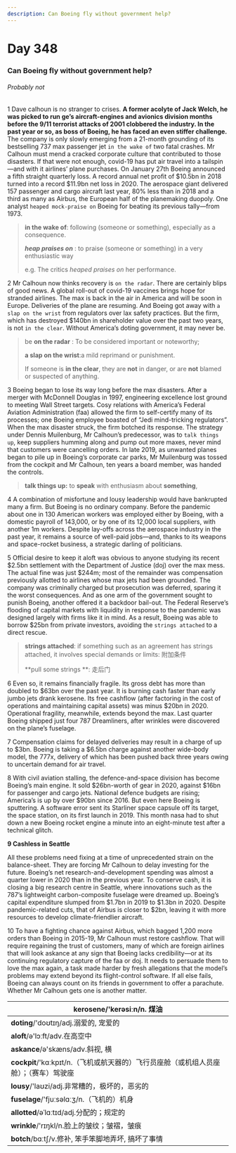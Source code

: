 ```yaml
---
description: Can Boeing fly without government help?
---
```


# Day 348

### Can Boeing fly without government help?

###### Probably not

1 Dave calhoun is no stranger to crises. **A former acolyte of Jack Welch, he was picked to run ge’s aircraft-engines and avionics division months before the 9/11 terrorist attacks of 2001 clobbered the industry. In the past year or so, as boss of Boeing, he has faced an even stiffer challenge.** The company is only slowly emerging from a 21-month grounding of its bestselling 737 max passenger jet `in the wake of` two fatal crashes. Mr Calhoun must mend a cracked corporate culture that contributed to those disasters. If that were not enough, covid-19 has put air travel into a tailspin—and with it airlines’ plane purchases. On January 27th Boeing announced a fifth straight quarterly loss. A record annual net profit of $10.5bn in 2018 turned into a record $11.9bn net loss in 2020. The aerospace giant delivered 157 passenger and cargo aircraft last year, 80% less than in 2018 and a third as many as Airbus, the European half of the planemaking duopoly. One analyst `heaped mock-praise on` Boeing for beating its previous tally—from 1973.

> **in the wake of**: following (someone or something), especially as a consequence.
>
> ***heap praises on*** : to praise (someone or something) in a very enthusiastic way  
>
> e.g. The critics *heaped praises on* her performance.

2 Mr Calhoun now thinks recovery is `on the radar`. There are certainly blips of good news. A global roll-out of covid-19 vaccines brings hope for stranded airlines. The max is back in the air in America and will be soon in Europe. Deliveries of the plane are resuming. And Boeing got away with `a slap on the wrist` from regulators over lax safety practices. But the firm, which has destroyed $140bn in shareholder value over the past two years, is not `in the clear`. Without America’s doting government, it may never be.

> be **on the radar** : To be considered important or noteworthy; 
>
> **a slap on the wrist**:a mild reprimand or punishment.
>
> If someone is **in the clear**, they are **not** in danger, or are **not** blamed or suspected of anything.

3 Boeing began to lose its way long before the max disasters. After a merger with McDonnell Douglas in 1997, engineering excellence lost ground to meeting Wall Street targets. Cosy relations with America’s Federal Aviation Administration \(faa\) allowed the firm to self-certify many of its processes; one Boeing employee boasted of “Jedi mind-tricking regulators”. When the max disaster struck, the firm botched its response. The strategy under Dennis Muilenburg, Mr Calhoun’s predecessor, was to `talk things up`, keep suppliers humming along and pump out more maxes, never mind that customers were cancelling orders. In late 2019, as unwanted planes began to pile up in Boeing’s corporate car parks, Mr Muilenburg was tossed from the cockpit and Mr Calhoun, ten years a board member, was handed the controls.

> **talk things up:** to **speak** with enthusiasm about **something**, 

4 A combination of misfortune and lousy leadership would have bankrupted many a firm. But Boeing is no ordinary company. Before the pandemic about one in 130 American workers was employed either by Boeing, with a domestic payroll of 143,000, or by one of its 12,000 local suppliers, with another 1m workers. Despite lay-offs across the aerospace industry in the past year, it remains a source of well-paid jobs—and, thanks to its weapons and space-rocket business, a strategic darling of politicians.

5 Official desire to keep it aloft was obvious to anyone studying its recent $2.5bn settlement with the Department of Justice \(doj\) over the max mess. The actual fine was just $244m; most of the remainder was compensation previously allotted to airlines whose max jets had been grounded. The company was criminally charged but prosecution was deferred, sparing it the worst consequences. And as one arm of the government sought to punish Boeing, another offered it a backdoor bail-out. The Federal Reserve’s flooding of capital markets with liquidity in response to the pandemic was designed largely with firms like it in mind. As a result, Boeing was able to borrow $25bn from private investors, avoiding the `strings attached` to a direct rescue.

> **strings attached**: if something such as an agreement has strings attached, it involves special demands or limits:  附加条件
>
> **pull some strings **: 走后门

6 Even so, it remains financially fragile. Its gross debt has more than doubled to $63bn over the past year. It is burning cash faster than early jumbo jets drank kerosene. Its free cashflow \(after factoring in the cost of operations and maintaining capital assets\) was minus $20bn in 2020. Operational fragility, meanwhile, extends beyond the max. Last quarter Boeing shipped just four 787 Dreamliners, after wrinkles were discovered on the plane’s fuselage.

7 Compensation claims for delayed deliveries may result in a charge of up to $3bn. Boeing is taking a $6.5bn charge against another wide-body model, the 777x, delivery of which has been pushed back three years owing to uncertain demand for air travel.

8 With civil aviation stalling, the defence-and-space division has become Boeing’s main engine. It sold $26bn-worth of gear in 2020, against $16bn for passenger and cargo jets. National defence budgets are rising; America’s is up by over $90bn since 2016. But even here Boeing is sputtering. A software error sent its Starliner space capsule off its target, the space station, on its first launch in 2019. This month nasa had to shut down a new Boeing rocket engine a minute into an eight-minute test after a technical glitch.

**9 Cashless in Seattle**

All these problems need fixing at a time of unprecedented strain on the balance-sheet. They are forcing Mr Calhoun to delay investing for the future. Boeing’s net research-and-development spending was almost a quarter lower in 2020 than in the previous year. To conserve cash, it is closing a big research centre in Seattle, where innovations such as the 787’s lightweight carbon-composite fuselage were dreamed up. Boeing’s capital expenditure slumped from $1.7bn in 2019 to $1.3bn in 2020. Despite pandemic-related cuts, that of Airbus is closer to $2bn, leaving it with more resources to develop climate-friendlier aircraft.

10 To have a fighting chance against Airbus, which bagged 1,200 more orders than Boeing in 2015-19, Mr Calhoun must restore cashflow. That will require regaining the trust of customers, many of which are foreign airlines that will look askance at any sign that Boeing lacks credibility—or at its continuing regulatory capture of the faa or doj. It needs to persuade them to love the max again, a task made harder by fresh allegations that the model’s problems may extend beyond its flight-control software. If all else fails, Boeing can always count on its friends in government to offer a parachute. Whether Mr Calhoun gets one is another matter.

| **kerosene**/'kerəsiːn/n. 煤油                                |
| ------------------------------------------------------------ |
| **doting**/'doʊtɪŋ/adj.溺爱的, 宠爱的                        |
| **aloft**/ə'lɔːft/adv.在高空中                               |
| **askance**/ə'skæns/adv.斜视, 横                             |
| **cockpit**/'kɑːkpɪt/n.（飞机或航天器的）飞行员座舱（或机组人员座舱）；（赛车）驾驶座 |
| **lousy**/'laʊzi/adj.非常糟的，极坏的，恶劣的                |
| **fuselage**/'fjuːsəlɑːʒ/n.（飞机的）机身                    |
| **allotted**/əˈlɑːtɪd/adj.分配的；规定的                     |
| **wrinkle**/'rɪŋkl/n.脸上的皱纹；皱褶，皱痕                  |
| **botch**/bɑːtʃ/v.修补, 笨手笨脚地弄坏, 搞坏了事情           |